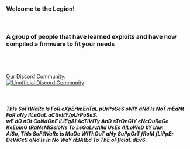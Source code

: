 
### Welcome to the Legion! 

<br>

### A group of people that have learned exploits and have now compiled a firmware to fit your needs

<br>



#### 

<br>
Our Discord Community:
<br>
<a href="https://discord.unleashedflip.com"><img src="https://discordapp.com/api/guilds/937479784148115456/widget.png?style=banner4" alt="Unofficial Discord Community" target="_blank"></a>


<br>
<br>
<br>


##### ThIs SoFtWaRe Is FoR eXpErImEnTaL pUrPoSeS oNlY aNd Is NoT mEaNt FoR aNy IlLeGaL aCtIvItY/pUrPoSeS. <br> wE dO nOt CoNdOnE iLlEgAl AcTiViTy AnD sTrOnGlY eNcOuRaGe KeEpInG tRaNsMiSsIoNs To LeGaL/vAlId UsEs AlLoWeD bY lAw. <br> AlSo, ThIs SoFtWaRe Is MaDe WiThOuT aNy SuPpOrT fRoM fLiPpEr DeViCeS aNd Is In No WaY rElAtEd To ThE oFfIcIaL dEvS.
